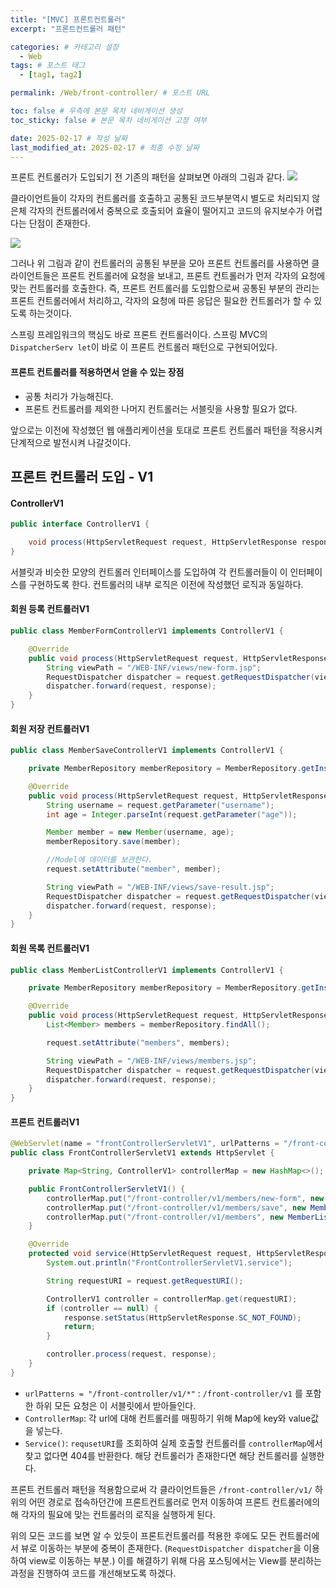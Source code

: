 ```yaml
---
title: "[MVC] 프론트컨트롤러"
excerpt: "프론트컨트롤러 패턴"

categories: # 카테고리 설정
  - Web
tags: # 포스트 태그
  - [tag1, tag2]

permalink: /Web/front-controller/ # 포스트 URL

toc: false # 우측에 본문 목차 네비게이션 생성
toc_sticky: false # 본문 목차 네비게이션 고정 여부

date: 2025-02-17 # 작성 날짜
last_modified_at: 2025-02-17 # 최종 수정 날짜
---
```


프론트 컨트롤러가 도입되기 전 기존의 패턴을 살펴보면 아래의 그림과 같다.
![](https://velog.velcdn.com/images/gwoprk/post/ac9b512c-9bc0-461b-b852-54214fe7a525/image.png)

클라이언트들이 각자의 컨트롤러를 호출하고 공통된 코드부분역시 별도로 처리되지 않은체 각자의 컨트롤러에서 중복으로 호출되어 효율이 떨어지고 코드의 유지보수가 어렵다는 단점이 존재한다. 

![](https://velog.velcdn.com/images/gwoprk/post/248b9501-5e49-4371-9b46-d7dc258afdbb/image.png)

그러나 위 그림과 같이 컨트롤러의 공통된 부분을 모아 프론트 컨트롤러를 사용하면 클라이언트들은 프론트 컨트롤러에 요청을 보내고, 프론트 컨트롤러가 먼저 각자의 요청에 맞는 컨트롤러를 호출한다. 즉, 프론트 컨트롤러를 도입함으로써 공통된 부분의 관리는 프론트 컨트롤러에서 처리하고, 각자의 요청에 따른 응답은 필요한 컨트롤러가 할 수 있도록 하는것이다.

스프링 프레임워크의 핵심도 바로 프론트 컨트롤러이다. 스프링 MVC의 `DispatcherServ let`이 바로 이 프론트 컨트롤러 패턴으로 구현되어있다.

#### 프론트 컨트롤러를 적용하면서 얻을 수 있는 장점
- 공통 처리가 가능해진다.
- 프론트 컨트롤러를 제외한 나머지 컨트롤러는 서블릿을 사용할 필요가 없다.

앞으로는 이전에 작성했던 웹 애플리케이션을 토대로 프론트 컨트롤러 패턴을 적용시켜 단계적으로 발전시켜 나갈것이다. 

## 프론트 컨트롤러 도입 - V1

#### ControllerV1
```java
public interface ControllerV1 {

    void process(HttpServletRequest request, HttpServletResponse response) throws ServletException, IOException;
}
```

서블릿과 비슷한 모양의 컨트롤러 인터페이스를 도입하여 각 컨트롤러들이 이 인터페이스를 구현하도록 한다.
컨트롤러의 내부 로직은 이전에 작성했던 로직과 동일하다.

#### 회원 등록 컨트롤러V1
```java
public class MemberFormControllerV1 implements ControllerV1 {

    @Override
    public void process(HttpServletRequest request, HttpServletResponse response) throws ServletException, IOException {
        String viewPath = "/WEB-INF/views/new-form.jsp";
        RequestDispatcher dispatcher = request.getRequestDispatcher(viewPath);
        dispatcher.forward(request, response);
    }
}
```

#### 회원 저장 컨트롤러V1
```java
public class MemberSaveControllerV1 implements ControllerV1 {

    private MemberRepository memberRepository = MemberRepository.getInstance();

    @Override
    public void process(HttpServletRequest request, HttpServletResponse response) throws ServletException, IOException {
        String username = request.getParameter("username");
        int age = Integer.parseInt(request.getParameter("age"));

        Member member = new Member(username, age);
        memberRepository.save(member);

        //Model에 데이터를 보관한다.
        request.setAttribute("member", member);

        String viewPath = "/WEB-INF/views/save-result.jsp";
        RequestDispatcher dispatcher = request.getRequestDispatcher(viewPath);
        dispatcher.forward(request, response);
    }
}
```

#### 회원 목록 컨트롤러V1
```java
public class MemberListControllerV1 implements ControllerV1 {

    private MemberRepository memberRepository = MemberRepository.getInstance();

    @Override
    public void process(HttpServletRequest request, HttpServletResponse response) throws ServletException, IOException {
        List<Member> members = memberRepository.findAll();

        request.setAttribute("members", members);

        String viewPath = "/WEB-INF/views/members.jsp";
        RequestDispatcher dispatcher = request.getRequestDispatcher(viewPath);
        dispatcher.forward(request, response);
    }
}
```

#### 프론트 컨트롤러V1
```java
@WebServlet(name = "frontControllerServletV1", urlPatterns = "/front-controller/v1/*")
public class FrontControllerServletV1 extends HttpServlet {

    private Map<String, ControllerV1> controllerMap = new HashMap<>();

    public FrontControllerServletV1() {
        controllerMap.put("/front-controller/v1/members/new-form", new MemberFormControllerV1());
        controllerMap.put("/front-controller/v1/members/save", new MemberSaveControllerV1());
        controllerMap.put("/front-controller/v1/members", new MemberListControllerV1());
    }

    @Override
    protected void service(HttpServletRequest request, HttpServletResponse response) throws ServletException, IOException {
        System.out.println("FrontControllerServletV1.service");

        String requestURI = request.getRequestURI();

        ControllerV1 controller = controllerMap.get(requestURI);
        if (controller == null) {
            response.setStatus(HttpServletResponse.SC_NOT_FOUND);
            return;
        }

        controller.process(request, response);
    }
}
```
- `urlPatterns = "/front-controller/v1/*"` : `/front-controller/v1` 를 포함한 하위 모든 요청은 이 서블릿에서 받아들인다.
- `ControllerMap`: 각 url에 대해 컨트롤러를 매핑하기 위해 Map에 key와 value값을 넣는다.
- `Service()`: `requsetURI`를 조회하여 실제 호출할 컨트롤러를 `controllerMap`에서 찾고 없다면 404를 반환한다. 해당 컨트롤러가 존재한다면 해당 컨트롤러를 실행한다.

프론트 컨트롤러 패턴을 적용함으로써 각 클라이언트들은 `/front-controller/v1/` 하위의 어떤 경로로 접속하던간에 프론트컨트롤러로 먼저 이동하여 프론트 컨트롤러에의해 각자의 필요에 맞는 컨트롤러의 로직을 실행하게 된다.

위의 모든 코드를 보면 알 수 있듯이 프론트컨트롤러를 적용한 후에도 모든 컨트롤러에서 뷰로 이동하는 부분에 중복이 존재한다. (`RequestDispatcher dispatcher`을 이용하여 view로 이동하는 부분.)
이를 해결하기 위해 다음 포스팅에서는 View를 분리하는 과정을 진행하여 코드를 개선해보도록 하겠다.



